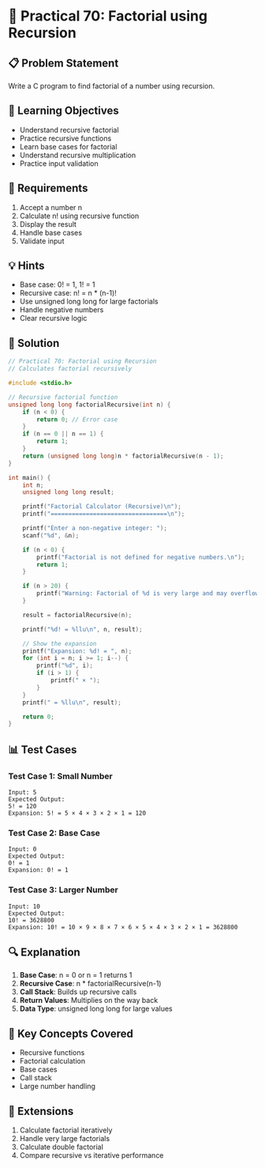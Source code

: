 # 🎯 Practical 70: Factorial using Recursion

## 📋 Problem Statement

Write a C program to find factorial of a number using recursion.

## 🎯 Learning Objectives

- Understand recursive factorial
- Practice recursive functions
- Learn base cases for factorial
- Understand recursive multiplication
- Practice input validation

## 📝 Requirements

1. Accept a number n
2. Calculate n! using recursive function
3. Display the result
4. Handle base cases
5. Validate input

## 💡 Hints

- Base case: 0! = 1, 1! = 1
- Recursive case: n! = n * (n-1)!
- Use unsigned long long for large factorials
- Handle negative numbers
- Clear recursive logic

## 🔧 Solution

```c
// Practical 70: Factorial using Recursion
// Calculates factorial recursively

#include <stdio.h>

// Recursive factorial function
unsigned long long factorialRecursive(int n) {
    if (n < 0) {
        return 0; // Error case
    }
    if (n == 0 || n == 1) {
        return 1;
    }
    return (unsigned long long)n * factorialRecursive(n - 1);
}

int main() {
    int n;
    unsigned long long result;

    printf("Factorial Calculator (Recursive)\n");
    printf("=================================\n");

    printf("Enter a non-negative integer: ");
    scanf("%d", &n);

    if (n < 0) {
        printf("Factorial is not defined for negative numbers.\n");
        return 1;
    }

    if (n > 20) {
        printf("Warning: Factorial of %d is very large and may overflow!\n", n);
    }

    result = factorialRecursive(n);

    printf("%d! = %llu\n", n, result);

    // Show the expansion
    printf("Expansion: %d! = ", n);
    for (int i = n; i >= 1; i--) {
        printf("%d", i);
        if (i > 1) {
            printf(" × ");
        }
    }
    printf(" = %llu\n", result);

    return 0;
}
```

## 📊 Test Cases

### Test Case 1: Small Number
```
Input: 5
Expected Output:
5! = 120
Expansion: 5! = 5 × 4 × 3 × 2 × 1 = 120
```

### Test Case 2: Base Case
```
Input: 0
Expected Output:
0! = 1
Expansion: 0! = 1
```

### Test Case 3: Larger Number
```
Input: 10
Expected Output:
10! = 3628800
Expansion: 10! = 10 × 9 × 8 × 7 × 6 × 5 × 4 × 3 × 2 × 1 = 3628800
```

## 🔍 Explanation

1. **Base Case**: n = 0 or n = 1 returns 1
2. **Recursive Case**: n * factorialRecursive(n-1)
3. **Call Stack**: Builds up recursive calls
4. **Return Values**: Multiplies on the way back
5. **Data Type**: unsigned long long for large values

## 🎯 Key Concepts Covered

- Recursive functions
- Factorial calculation
- Base cases
- Call stack
- Large number handling

## 🚀 Extensions

1. Calculate factorial iteratively
2. Handle very large factorials
3. Calculate double factorial
4. Compare recursive vs iterative performance